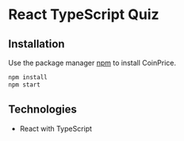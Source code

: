 # React TypeScript Quiz

## Installation

Use the package manager [npm](https://nodejs.org/en/) to install CoinPrice.

```bash
npm install
npm start
```

## Technologies

-   React with TypeScript
